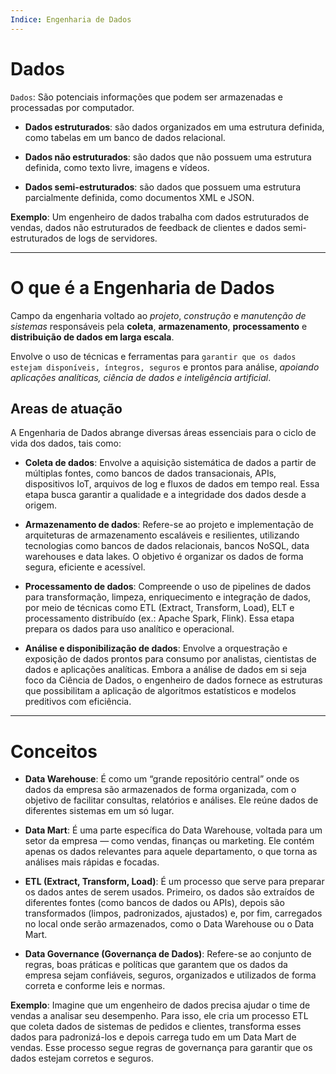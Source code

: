 ```yaml
---
Indice: Engenharia de Dados
---
```

# Dados

`Dados`: São potenciais informações que podem ser armazenadas e processadas por computador. 

- **Dados estruturados**: são dados organizados em uma estrutura definida, como tabelas em um banco de dados relacional.
    
- **Dados não estruturados**: são dados que não possuem uma estrutura definida, como texto livre, imagens e vídeos.
    
- **Dados semi-estruturados**: são dados que possuem uma estrutura parcialmente definida, como documentos XML e JSON.
    

**Exemplo**: Um engenheiro de dados trabalha com dados estruturados de vendas, dados não estruturados de feedback de clientes e dados semi-estruturados de logs de servidores.

---

# O que é a Engenharia de Dados

Campo da engenharia voltado ao *projeto*, *construção* e *manutenção de sistemas* responsáveis pela **coleta**, **armazenamento**, **processamento** e **distribuição de dados em larga escala**. 

Envolve o uso de técnicas e ferramentas para `garantir que os dados estejam disponíveis, íntegros, seguros` e prontos para análise, *apoiando aplicações analíticas, ciência de dados e inteligência artificial*.

## Areas de atuação

A Engenharia de Dados abrange diversas áreas essenciais para o ciclo de vida dos dados, tais como:

- **Coleta de dados**: Envolve a aquisição sistemática de dados a partir de múltiplas fontes, como bancos de dados transacionais, APIs, dispositivos IoT, arquivos de log e fluxos de dados em tempo real. Essa etapa busca garantir a qualidade e a integridade dos dados desde a origem.
    
- **Armazenamento de dados**: Refere-se ao projeto e implementação de arquiteturas de armazenamento escaláveis e resilientes, utilizando tecnologias como bancos de dados relacionais, bancos NoSQL, data warehouses e data lakes. O objetivo é organizar os dados de forma segura, eficiente e acessível.
    
- **Processamento de dados**: Compreende o uso de pipelines de dados para transformação, limpeza, enriquecimento e integração de dados, por meio de técnicas como ETL (Extract, Transform, Load), ELT e processamento distribuído (ex.: Apache Spark, Flink). Essa etapa prepara os dados para uso analítico e operacional.
    
- **Análise e disponibilização de dados**: Envolve a orquestração e exposição de dados prontos para consumo por analistas, cientistas de dados e aplicações analíticas. Embora a análise de dados em si seja foco da Ciência de Dados, o engenheiro de dados fornece as estruturas que possibilitam a aplicação de algoritmos estatísticos e modelos preditivos com eficiência.

---

# Conceitos

- **Data Warehouse**: É como um “grande repositório central” onde os dados da empresa são armazenados de forma organizada, com o objetivo de facilitar consultas, relatórios e análises. Ele reúne dados de diferentes sistemas em um só lugar.
    
- **Data Mart**: É uma parte específica do Data Warehouse, voltada para um setor da empresa — como vendas, finanças ou marketing. Ele contém apenas os dados relevantes para aquele departamento, o que torna as análises mais rápidas e focadas.
    
- **ETL (Extract, Transform, Load)**: É um processo que serve para preparar os dados antes de serem usados. Primeiro, os dados são extraídos de diferentes fontes (como bancos de dados ou APIs), depois são transformados (limpos, padronizados, ajustados) e, por fim, carregados no local onde serão armazenados, como o Data Warehouse ou o Data Mart.
    
- **Data Governance (Governança de Dados)**: Refere-se ao conjunto de regras, boas práticas e políticas que garantem que os dados da empresa sejam confiáveis, seguros, organizados e utilizados de forma correta e conforme leis e normas.
    

**Exemplo**: Imagine que um engenheiro de dados precisa ajudar o time de vendas a analisar seu desempenho. Para isso, ele cria um processo ETL que coleta dados de sistemas de pedidos e clientes, transforma esses dados para padronizá-los e depois carrega tudo em um Data Mart de vendas. Esse processo segue regras de governança para garantir que os dados estejam corretos e seguros.